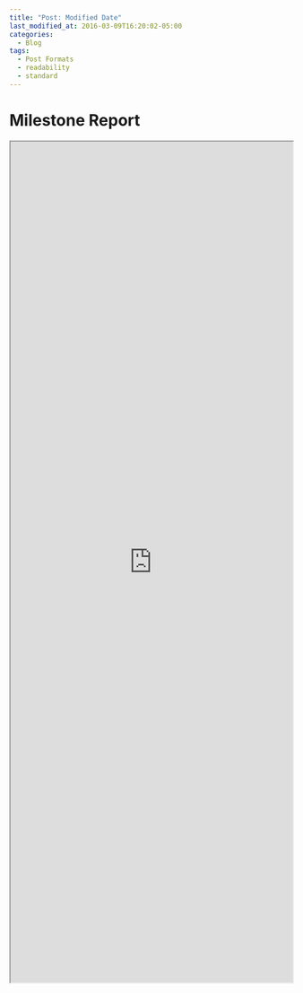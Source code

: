 ```yaml
---
title: "Post: Modified Date"
last_modified_at: 2016-03-09T16:20:02-05:00
categories:
  - Blog
tags:
  - Post Formats
  - readability
  - standard
---
```


# Milestone Report
<div>
<iframe src="https://docs.google.com/document/d/e/2PACX-1vQ9zIN8d_MLcdZY5vOxY_1x_Zx1lkK6UhVjxRV2_8-afuWYyHVrZtdusNjZHgfFxV6YxudcgPfv2YHd/pub?embedded=true" width="100%" height="1500"></iframe>
</div>